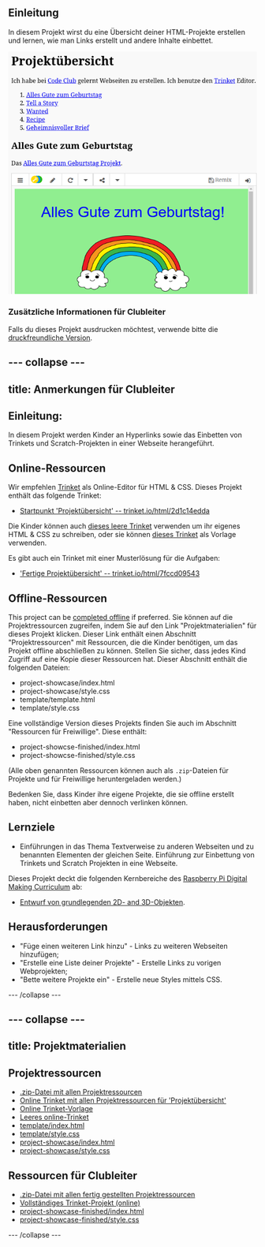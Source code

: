 ## Einleitung

In diesem Projekt wirst du eine Übersicht deiner HTML-Projekte erstellen und lernen, wie man Links erstellt und andere Inhalte einbettet.

![Screenshot](images/showcase-intro.png)

### Zusätzliche Informationen für Clubleiter

Falls du dieses Projekt ausdrucken möchtest, verwende bitte die [druckfreundliche Version](https://projects.raspberrypi.org/en/projects/project-showcase/print).

## \--- collapse \---

## title: Anmerkungen für Clubleiter

## Einleitung:

In diesem Projekt werden Kinder an Hyperlinks sowie das Einbetten von Trinkets und Scratch-Projekten in einer Webseite herangeführt.

## Online-Ressourcen

Wir empfehlen [Trinket](https://trinket.io/) als Online-Editor für HTML & CSS. Dieses Projekt enthält das folgende Trinket:

* [Startpunkt 'Projektübersicht' -- trinket.io/html/2d1c14edda](http://jumpto.cc/web-showcase)

Die Kinder können auch [dieses leere Trinket](http://jumpto.cc/html-blank) verwenden um ihr eigenes HTML & CSS zu schreiben, oder sie können [dieses Trinket](http://jumpto.cc/html-template) als Vorlage verwenden.

Es gibt auch ein Trinket mit einer Musterlösung für die Aufgaben:

* ['Fertige Projektübersicht' -- trinket.io/html/7fccd09543](https://trinket.io/html/5b815ab120)

## Offline-Ressourcen

This project can be [completed offline](https://rpf.io/html-offline) if preferred. Sie können auf die Projektressourcen zugreifen, indem Sie auf den Link "Projektmaterialien" für dieses Projekt klicken. Dieser Link enthält einen Abschnitt "Projektressourcen" mit Ressourcen, die die Kinder benötigen, um das Projekt offline abschließen zu können. Stellen Sie sicher, dass jedes Kind Zugriff auf eine Kopie dieser Ressourcen hat. Dieser Abschnitt enthält die folgenden Dateien:

* project-showcase/index.html
* project-showcase/style.css
* template/template.html
* template/style.css

Eine vollständige Version dieses Projekts finden Sie auch im Abschnitt "Ressourcen für Freiwillige". Diese enthält:

* project-showcse-finished/index.html
* project-showcse-finished/style.css

(Alle oben genannten Ressourcen können auch als `.zip`-Dateien für Projekte und für Freiwillige heruntergeladen werden.)

Bedenken Sie, dass Kinder ihre eigene Projekte, die sie offline erstellt haben, nicht einbetten aber dennoch verlinken können.

## Lernziele

* Einführungen in das Thema Textverweise zu anderen Webseiten und zu benannten Elementen der gleichen Seite. Einführung zur Einbettung von Trinkets und Scratch Projekten in eine Webseite. 

Dieses Projekt deckt die folgenden Kernbereiche des [Raspberry Pi Digital Making Curriculum](http://rpf.io/curriculum) ab:

* [Entwurf von grundlegenden 2D- and 3D-Objekten](https://www.raspberrypi.org/curriculum/design/creator).

## Herausforderungen

* "Füge einen weiteren Link hinzu" - Links zu weiteren Webseiten hinzufügen;
* "Erstelle eine Liste deiner Projekte" - Erstelle Links zu vorigen Webprojekten;
* "Bette weitere Projekte ein" - Erstelle neue Styles mittels CSS.

\--- /collapse \---

## \--- collapse \---

## title: Projektmaterialien

## Projektressourcen

* [.zip-Datei mit allen Projektressourcen](https://rpf.io/p/en/project-showcase-go)
* [Online Trinket mit allen Projektressourcen für 'Projektübersicht'](http://jumpto.cc/web-showcase)
* [Online Trinket-Vorlage](http://jumpto.cc/trinket-template)
* [Leeres online-Trinket](http://jumpto.cc/trinket-blank)
* [template/index.html](resources/template-index.html)
* [template/style.css](resources/template-style.css)
* [project-showcase/index.html](resources/project-showcase-index.html)
* [project-showcase/style.css](resources/project-showcase-style.css)

## Ressourcen für Clubleiter

* [.zip-Datei mit allen fertig gestellten Projektressourcen](https://rpf.io/p/en/project-showcase-go)
* [Vollständiges Trinket-Projekt (online)](https://trinket.io/html/1d4d4c5ce1)
* [project-showcase-finished/index.html](resources/project-showcase-finished-index.html)
* [project-showcase-finished/style.css](resources/project-showcase-finished-style.css)

\--- /collapse \---